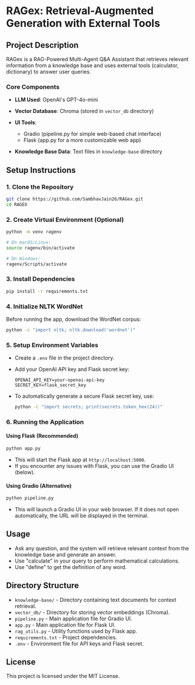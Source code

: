 # RAGex: Retrieval-Augmented Generation with External Tools

## Project Description

RAGex is a RAG-Powered Multi-Agent Q&A Assistant that retrieves relevant information from a knowledge base and uses external tools (calculator, dictionary) to answer user queries.

### Core Components

* **LLM Used**: OpenAI's GPT-4o-mini
* **Vector Database**: Chroma (stored in `vector_db` directory)
* **UI Tools**:

  * Gradio (pipeline.py for simple web-based chat interface)
  * Flask (app.py for a more customizable web app)
* **Knowledge Base Data**: Text files in `knowledge-base` directory

## Setup Instructions

### 1. Clone the Repository

```bash
git clone https://github.com/SambhavJain26/RAGex.git
cd RAGEX
```

### 2. Create Virtual Environment (Optional)

```bash
python -m venv ragenv

# On macOS/Linux:
source ragenv/bin/activate

# On Windows:
ragenv/Scripts/activate
```

### 3. Install Dependencies

```bash
pip install -r requirements.txt
```

### 4. Initialize NLTK WordNet

Before running the app, download the WordNet corpus:

```bash
python -c "import nltk; nltk.download('wordnet')"
```

### 5. Setup Environment Variables

* Create a `.env` file in the project directory.
* Add your OpenAI API key and Flask secret key:

  ```
  OPENAI_API_KEY=your-openai-api-key
  SECRET_KEY=flask_secret_key
  ```
* To automatically generate a secure Flask secret key, use:

  ```bash
  python -c "import secrets; print(secrets.token_hex(24))"
  ```

### 6. Running the Application

#### Using Flask (Recommended)

```bash
python app.py
```

* This will start the Flask app at `http://localhost:5000`.
* If you encounter any issues with Flask, you can use the Gradio UI (below).

#### Using Gradio (Alternative)

```bash
python pipeline.py
```

* This will launch a Gradio UI in your web browser. If it does not open automatically, the URL will be displayed in the terminal.

## Usage

* Ask any question, and the system will retrieve relevant context from the knowledge base and generate an answer.
* Use "calculate" in your query to perform mathematical calculations.
* Use "define" to get the definition of any word.

## Directory Structure

* `knowledge-base/` - Directory containing text documents for context retrieval.
* `vector_db/` - Directory for storing vector embeddings (Chroma).
* `pipeline.py` - Main application file for Gradio UI.
* `app.py` - Main application file for Flask UI.
* `rag_utils.py` - Utility functions used by Flask app.
* `requirements.txt` - Project dependencies.
* `.env` - Environment file for API keys and Flask secret.

## License

This project is licensed under the MIT License.
